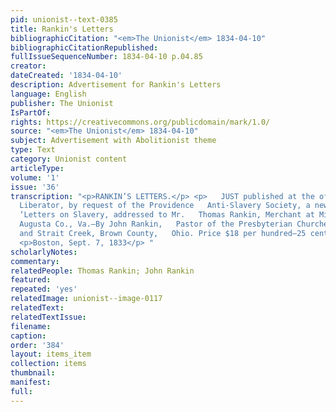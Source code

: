 ```yaml
---
pid: unionist--text-0385
title: Rankin's Letters
bibliographicCitation: "<em>The Unionist</em> 1834-04-10"
bibliographicCitationRepublished: 
fullIssueSequenceNumber: 1834-04-10 p.04.85
creator: 
dateCreated: '1834-04-10'
description: Advertisement for Rankin's Letters
language: English
publisher: The Unionist
IsPartOf: 
rights: https://creativecommons.org/publicdomain/mark/1.0/
source: "<em>The Unionist</em> 1834-04-10"
subject: Advertisement with Abolitionist theme
type: Text
category: Unionist content
articleType: 
volume: '1'
issue: '36'
transcription: "<p>RANKIN’S LETTERS.</p> <p>   JUST published at the office of the
  Liberator, by request of the Providence   Anti-Slavery Society, a new edition of
  ‘Letters on Slavery, addressed to Mr.   Thomas Rankin, Merchant at Middlebrook,
  Augusta Co., Va.—By John Rankin,   Pastor of the Presbyterian Churches of Ripley
  and Strait Creek, Brown County,   Ohio. Price $18 per hundred—25 cents single. </p>
  <p>Boston, Sept. 7, 1833</p> "
scholarlyNotes: 
commentary: 
relatedPeople: Thomas Rankin; John Rankin
featured: 
repeated: 'yes'
relatedImage: unionist--image-0117
relatedText: 
relatedTextIssue: 
filename: 
caption: 
order: '384'
layout: items_item
collection: items
thumbnail: 
manifest: 
full: 
---
```

